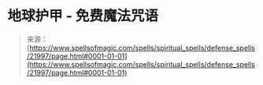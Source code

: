 <!--yml

分类：未分类

日期：2024年06月12日 19:05:59

-->

# 地球护甲 - 免费魔法咒语

> 来源：[https://www.spellsofmagic.com/spells/spiritual_spells/defense_spells/21997/page.html#0001-01-01](https://www.spellsofmagic.com/spells/spiritual_spells/defense_spells/21997/page.html#0001-01-01)
